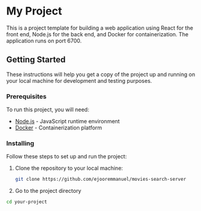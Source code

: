 # My Project

This is a project template for building a web application using React for the front end, Node.js for the back end, and Docker for containerization. The application runs on port 6700.

## Getting Started

These instructions will help you get a copy of the project up and running on your local machine for development and testing purposes.

### Prerequisites

To run this project, you will need:

- [Node.js](https://nodejs.org/) - JavaScript runtime environment
- [Docker](https://www.docker.com/) - Containerization platform

### Installing

Follow these steps to set up and run the project:

1. Clone the repository to your local machine:

   ```bash
   git clone https://github.com/ejooremmanuel/movies-search-server
   ```

2. Go to the project directory

```bash
cd your-project
```
